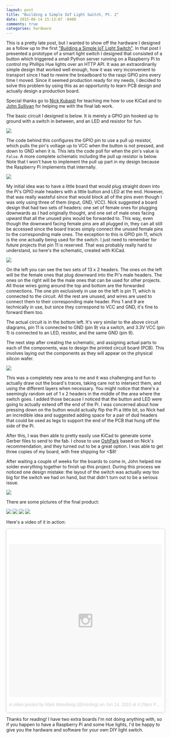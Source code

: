 ```yaml
---
layout: post
title: "Building a Simple IoT Light Switch, Pt. 2"
date: 2015-06-14 15:13:07 -0400
comments: true
categories: hardware
---
```


This is a pretty late post, but I wanted to show off the hardware I designed
as a follow up to the first
["Building a Simple IoT Light Switch"](/blog/2015/01/18/a-simple-iot-light-switch/).
In that post I presented a prototype of a smart light switch I designed that
consisted of a button which triggered a small Python server running on a
Raspberry Pi to control my Phillips Hue lights over an HTTP API. It was an
extraordinarily simple design that worked well enough, how it was very
inconvenient to transport since I had to rewire the breadboard to the raspi
GPIO pins every time I moved. Since it seemed production ready
for my needs, I decided to solve this problem by using this as an opportunity
to learn PCB design and actually design a production board.

Special thanks go to [Nick Kubasti](http://nickkubasti.com/) for teaching me
how to use KiCad and to [John Sullivan](http://thejohnsullivan.com/) for helping
me with the final lab work.

The basic circuit I designed is below. It is merely a GPIO pin hooked up to
ground with a switch in between, and an LED and resistor for fun.

![](/images/iot2/switch1.png)

The code behind this configures the GPIO pin to use a pull up resistor, which
pulls the pin's voltage up to VCC when the button is not pressed, and down to
GND when it is. This lets the code poll for when the pin's value is `False`.
A more complete schematic including the pull up resistor is below. Note that
I won't have to implement the pull up part in my design because the Raspberry
Pi implements that internally.

![](/images/iot2/switch2.png)

My initial idea was to have a little board that would plug straight down into
the Pi's GPIO male headers with a little button and LED at the end. However,
that was really wasteful since that would block all of the pins even though
I was only using three of them (input, GND, VCC). Nick suggested a board design
that had two sets of headers: one set of female ones for plugging downwards as I
had originally thought, and one set of male ones facing upward that all the
unused pins would be forwarded to. This way, even though the downward facing
female pins are all plugged in, they can all still be accessed since the board
traces simply connect the unused female pins to the corresponding male ones.
The exception to this is GPIO pin 11, which is the one actually being used for
the switch. I just need to remember for future projects that pin 11 is
reserved. That was probably really hard to understand, so here's the schematic,
created with KiCad.

![](/images/iot2/schematic.png)

On the left you can see the two sets of 13 x 2 headers. The ones on the left
will be the female ones that plug downward into the Pi's male headers. The
ones on the right will be the male ones that can be used for other projects.
All those wires going around the top and bottom are the forwarded connections.
The one pin exclusively in use on the left is pin 11, which is connected to
the circuit. All the rest are unused, and wires are used to connect them to
their corresponding male header. Pins 1 and 9 are technically in use, but
since they correspond to VCC and GND, it's fine to forward them too.

The actual circuit is in the bottom left. It's very similar to the above
circuit diagrams, pin 11 is connected to GND (pin 9) via a switch, and
3.3V VCC (pin 1) is connected to an LED, resistor, and the same GND (pin 9).

The next step after creating the schematic, and assigning actual parts to each
of the components, was to design the printed circuit board (PCB). This involves
laying out the components as they will appear on the physical
silicon wafer.

![](/images/iot2/pcb.png)

This was a completely new area to me and it was challenging and fun to
actually draw out the board's traces, taking care not to intersect them,
and using the different layers when necessary. You might notice that there's
a seemingly random set of 1 x 2 headers in the middle of the area where the
switch goes. I added those because I noticed that the button and LED were going
to actually extend off the end of the Pi. I was concerned about how pressing
down on the button would actually flip the Pi a little bit, so Nick had an
incredible idea and suggested adding space for a pair of dud headers that
could be used as legs to support the end of the PCB that hung off the side
of the Pi.

After this, I was then able to pretty easily use KiCad to generate some
Gerber files to send to the fab. I chose to use
[OshPark](https://oshpark.com/) based on Nick's recommendation, and they turned
out to be a great option. I was able to get three copies of my board, with
free shipping for <$8!

After waiting a couple of weeks for the boards to come in, John helped me
solder everything together to finish up this project. During this process
we noticed one design mistake: the layout of the switch was actually *way*
too big for the switch we had on hand, but that didn't turn out to be a serious
issue.

![](/images/iot2/mistake.jpg)

There are some pictures of the final product:

![](/images/iot2/final1.jpg)
![](/images/iot2/final2.jpg)
![](/images/iot2/final3.jpg)
![](/images/iot2/final4.jpg)

Here's a video of it in action:

<blockquote class="instagram-media" data-instgrm-version="4" style=" background:#FFF; border:0; border-radius:3px; box-shadow:0 0 1px 0 rgba(0,0,0,0.5),0 1px 10px 0 rgba(0,0,0,0.15); margin: 1px; max-width:658px; padding:0; width:99.375%; width:-webkit-calc(100% - 2px); width:calc(100% - 2px);"><div style="padding:8px;"> <div style=" background:#F8F8F8; line-height:0; margin-top:40px; padding:50% 0; text-align:center; width:100%;"> <div style=" background:url(data:image/png;base64,iVBORw0KGgoAAAANSUhEUgAAACwAAAAsCAMAAAApWqozAAAAGFBMVEUiIiI9PT0eHh4gIB4hIBkcHBwcHBwcHBydr+JQAAAACHRSTlMABA4YHyQsM5jtaMwAAADfSURBVDjL7ZVBEgMhCAQBAf//42xcNbpAqakcM0ftUmFAAIBE81IqBJdS3lS6zs3bIpB9WED3YYXFPmHRfT8sgyrCP1x8uEUxLMzNWElFOYCV6mHWWwMzdPEKHlhLw7NWJqkHc4uIZphavDzA2JPzUDsBZziNae2S6owH8xPmX8G7zzgKEOPUoYHvGz1TBCxMkd3kwNVbU0gKHkx+iZILf77IofhrY1nYFnB/lQPb79drWOyJVa/DAvg9B/rLB4cC+Nqgdz/TvBbBnr6GBReqn/nRmDgaQEej7WhonozjF+Y2I/fZou/qAAAAAElFTkSuQmCC); display:block; height:44px; margin:0 auto -44px; position:relative; top:-22px; width:44px;"></div></div><p style=" color:#c9c8cd; font-family:Arial,sans-serif; font-size:14px; line-height:17px; margin-bottom:0; margin-top:8px; overflow:hidden; padding:8px 0 7px; text-align:center; text-overflow:ellipsis; white-space:nowrap;"><a href="https://instagram.com/p/37ZQ8_n86u/" style=" color:#c9c8cd; font-family:Arial,sans-serif; font-size:14px; font-style:normal; font-weight:normal; line-height:17px; text-decoration:none;" target="_top">A video posted by Mark Mossberg (@mssbrg)</a> on <time style=" font-family:Arial,sans-serif; font-size:14px; line-height:17px;" datetime="2015-06-14T23:29:39+00:00">Jun 14, 2015 at 4:29pm PDT</time></p></div></blockquote>
<script async defer src="//platform.instagram.com/en_US/embeds.js"></script>

Thanks for reading! I have two extra boards I'm not doing anything with, so
if you happen to have a Raspberry Pi and some Hue lights, I'd be happy to give
you the hardware and software for your own DIY light switch.
